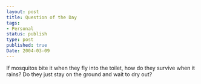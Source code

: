 ```yaml
---
layout: post
title: Question of the Day
tags:
- Personal
status: publish
type: post
published: true
Date: 2004-03-09
---
```

If mosquitos bite it when they fly into the toilet, how do they survive when it rains?  Do they just stay on the ground and wait to dry out?
